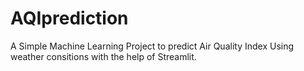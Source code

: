 # AQIprediction

A Simple Machine Learning Project to predict Air Quality Index Using weather consitions
with the help of Streamlit.
